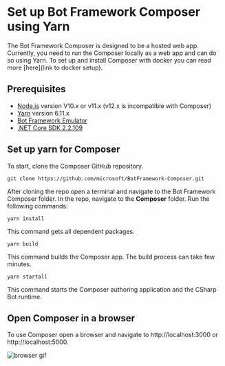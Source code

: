 # Set up Bot Framework Composer using Yarn

The Bot Framework Composer is designed to be a hosted web app. Currently, you need to run the Composer locally as a web app and can do so using Yarn. To set up and install Composer with docker you can read more [here](link to docker setup). 

## Prerequisites

- [Node.js](https://nodejs.org/en/) version V10.x or v11.x (v12.x is incompatible with Composer)
- [Yarn](https://yarnpkg.com/en/docs/install) version 6.11.x 
- [Bot Framework Emulator](https://github.com/microsoft/BotFramework-Emulator/releases/latest)
- [.NET Core SDK 2.2.109](https://dotnet.microsoft.com/download)

## Set up yarn for Composer
To start, clone the Composer GitHub repository. 
```
git clone https://github.com/microsoft/BotFramework-Composer.git
```

After cloning the repo open a terminal and navigate to the Bot Framework Composer folder. In the repo, navigate to the **Composer** folder. Run the following commands:
```
yarn install
```
  This command gets all dependent packages.

```
yarn build
```
  This command builds the Composer app. The build process can take few minutes.

```
yarn startall
```
  This command starts the Composer authoring application and the CSharp Bot runtime. 

## Open Composer in a browser
To use Composer open a browser and navigate to http://localhost:3000 or http://localhost:5000.

![browser gif]()
